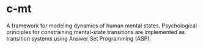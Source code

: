 # c-mt
A framework for modeling dynamics of human mental states. Psychological principles for constraining mental-state transitions are implemented as transition systems using Answer Set Programming (ASP). 
